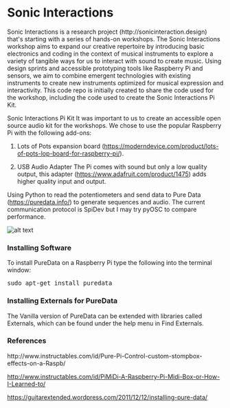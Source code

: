 <h1>Sonic Interactions</h1>
Sonic Interactions is a research project (http://sonicinteraction.design) that's starting with a series of hands-on workshops. The Sonic Interactions workshop aims to expand our creative repertoire by introducing basic electronics and coding in the context of musical instruments to explore a variety of tangible ways for us to interact with sound to create music. Using design sprints and accessible prototyping tools like Raspberry Pi and sensors, we aim to combine emergent technologies with existing instruments to create new instruments optimized for musical expression and interactivity. This code repo is initially created to share the code used for the workshop, including the code used to create the Sonic Interactions Pi Kit.

Sonic Interactions Pi Kit
It was important to us to create an accessible open source audio kit for the workshops. We chose to use the popular Raspberry Pi with the following add-ons:
1. Lots of Pots expansion board (https://moderndevice.com/product/lots-of-pots-lop-board-for-raspberry-pi/).

2. USB Audio Adapter
The Pi comes with sound but only a low quality output, this adapter (https://www.adafruit.com/product/1475) adds higher quality input and output. 

Using Python to read the potentiometers and send data to Pure Data (https://puredata.info/) to generate sequences and audio. The current communication protocol is SpiDev but I may try pyOSC to compare performance.

![alt text](http://url/to/img.png)

<h3>Installing Software</h3>
To install PureData on a Raspberry Pi type the following into the terminal window:
<pre>
sudo apt-get install puredata
</pre>

<h3>Installing Externals for PureData</h3>
The Vanilla version of PureData can be extended with libraries called Externals, which can be found under the help menu in Find Externals.

<h3>References</h3>
http://www.instructables.com/id/Pure-Pi-Control-custom-stompbox-effects-on-a-Raspb/

http://www.instructables.com/id/PiMiDi-A-Raspberry-Pi-Midi-Box-or-How-I-Learned-to/

https://guitarextended.wordpress.com/2011/12/12/installing-pure-data/
